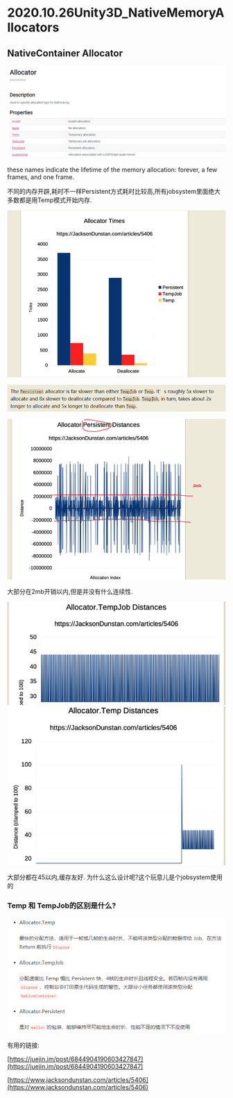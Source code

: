 # 2020.10.26Unity3D_NativeMemoryAllocators

## NativeContainer Allocator

![](_v_images/20201026141840108_9507.png)

these names indicate the lifetime of the memory allocation: forever, a few frames, and one frame.

不同的内存开辟,耗时不一样Persistent方式耗时比较高,所有jobsystem里面绝大多数都是用Temp模式开始内存.

![](_v_images/20201026142029845_14584.png)

![](_v_images/20201026142709026_18723.png)

![](_v_images/20201026143511297_26776.png)

大部分在2mb开销以内,但是并没有什么连续性.

![](_v_images/20201026151547664_3050.png)
![](_v_images/20201026151609847_31825.png)

大部分都在45以内,缓存友好. 为什么这么设计呢?这个玩意儿是个jobsystem使用的

### Temp 和 TempJob的区别是什么?

![](_v_images/20201026153238855_15797.png)

有用的链接:

[https://juejin.im/post/6844904190603427847](https://juejin.im/post/6844904190603427847)

[https://www.jacksondunstan.com/articles/5406](https://www.jacksondunstan.com/articles/5406)
